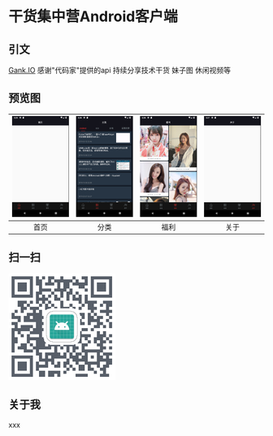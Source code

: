 # 干货集中营Android客户端  

## 引文  
[Gank.IO](http://gank.io/) 感谢"代码家"提供的api 持续分享技术干货 妹子图 休闲视频等  

## 预览图  
| ![1](https://github.com/ZhySir/PictureLib/blob/master/mvpGankIO/gankio_homepage.png) | ![2](https://github.com/ZhySir/PictureLib/blob/master/mvpGankIO/gankio_categorypage.png) | ![3](https://github.com/ZhySir/PictureLib/blob/master/mvpGankIO/gankio_welfarepage.png) | ![4](https://github.com/ZhySir/PictureLib/blob/master/mvpGankIO/gankio_aboutpage.png) |
| :--: | :--: | :--: | :--: |
| 首页 | 分类 | 福利 | 关于 |
  
## 扫一扫  
![扫码下载](https://github.com/ZhySir/PictureLib/blob/master/mvpGankIO/gankio_download_qr_code.png)
  
## 关于我  
xxx
